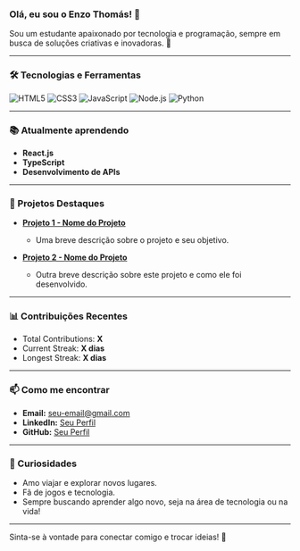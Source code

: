 ### Olá, eu sou o Enzo Thomás! 👋

Sou um estudante apaixonado por tecnologia e programação, sempre em busca de soluções criativas e inovadoras. 🚀

---

### 🛠 Tecnologias e Ferramentas

![HTML5](https://img.shields.io/badge/HTML5-E34F26?style=for-the-badge&logo=html5&logoColor=white)
![CSS3](https://img.shields.io/badge/CSS3-1572B6?style=for-the-badge&logo=css3&logoColor=white)
![JavaScript](https://img.shields.io/badge/JavaScript-F7DF1E?style=for-the-badge&logo=javascript&logoColor=black)
![Node.js](https://img.shields.io/badge/Node.js-339933?style=for-the-badge&logo=nodedotjs&logoColor=white)
![Python](https://img.shields.io/badge/Python-3776AB?style=for-the-badge&logo=python&logoColor=white)

---

### 📚 Atualmente aprendendo

- **React.js**
- **TypeScript**
- **Desenvolvimento de APIs**

---

### 🌟 Projetos Destaques

- **[Projeto 1 - Nome do Projeto](#)**
  - Uma breve descrição sobre o projeto e seu objetivo.

- **[Projeto 2 - Nome do Projeto](#)**
  - Outra breve descrição sobre este projeto e como ele foi desenvolvido.

---

### 📊 Contribuições Recentes

- Total Contributions: **X**
- Current Streak: **X dias**
- Longest Streak: **X dias**

---

### 📫 Como me encontrar

- **Email:** [seu-email@gmail.com](mailto:seu-email@gmail.com)
- **LinkedIn:** [Seu Perfil](#)
- **GitHub:** [Seu Perfil](#)

---

### 🎲 Curiosidades

- Amo viajar e explorar novos lugares.
- Fã de jogos e tecnologia.
- Sempre buscando aprender algo novo, seja na área de tecnologia ou na vida!

---

Sinta-se à vontade para conectar comigo e trocar ideias! 💬

